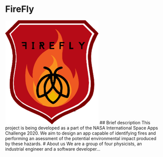 # FireFly
<img src="Socialization-Info/firefly.png" width="300">
## Brief description
This project is being developed as a part of the NASA International Space Apps Challenge 2020. We aim to design an app capable of identifying fires and performing an asessment of the potential environmental impact produced by these hazards.
# About us
We are a group of four physicists, an industrial engineer and a software developer...
